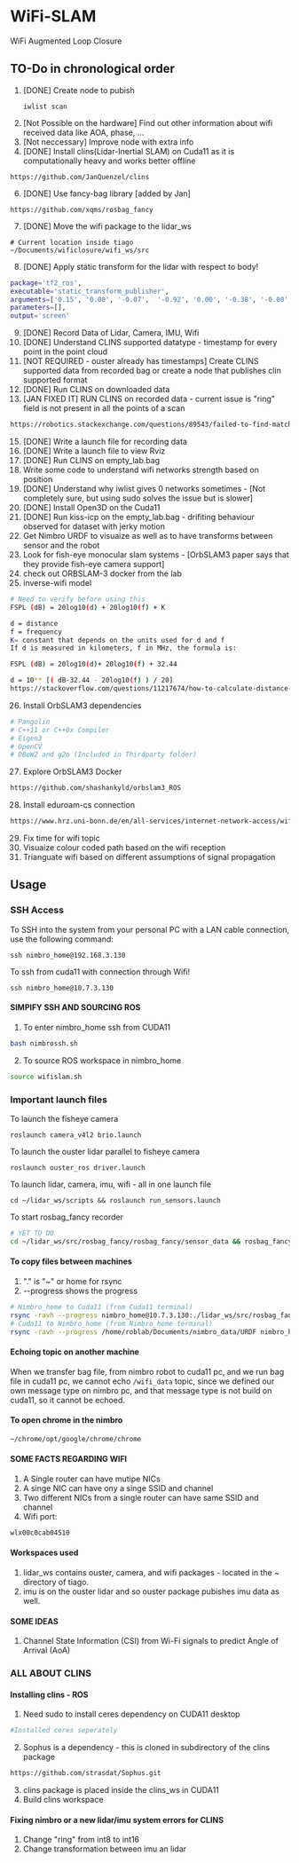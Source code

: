 # WiFi-SLAM

WiFi Augmented Loop Closure

## TO-Do in chronological order
1. [DONE] Create node to pubish
   ```
   iwlist scan
   ```
2. [Not Possible on the hardware] Find out other information about wifi received data like AOA, phase, ...
3. [Not neccessary] Improve node with extra info
4. [DONE] Install clins(Lidar-Inertial SLAM) on Cuda11 as it is computationally heavy and works better offline
```shell
https://github.com/JanQuenzel/clins
```
6. [DONE] Use fancy-bag library [added by Jan]
```shell
https://github.com/xqms/rosbag_fancy
```
7. [DONE] Move the wifi package to the lidar_ws
```shell
# Current location inside tiago
~/Documents/wificlosure/wifi_ws/src
```
8. [DONE] Apply static transform for the lidar with respect to body!
```bash
package='tf2_ros',
executable='static_transform_publisher',
arguments=['0.15', '0.00', '-0.07',  '-0.92', '0.00', '-0.38', '-0.00', 'torso_lift_link', 'os_sensor'],
parameters=[],
output='screen' 
```
9. [DONE] Record Data of Lidar, Camera, IMU, Wifi
10. [DONE] Understand CLINS supported datatype - timestamp for every point in the point cloud
11. [NOT REQUIRED - ouster already has timestamps] Create CLINS supported data from recorded bag or create a node that publishes clin supported format
12. [DONE] Run CLINS on downloaded data
13. [JAN FIXED IT] RUN CLINS on recorded data - current issue is "ring" field is not present in all the points of a scan
```bash
https://robotics.stackexchange.com/questions/89543/failed-to-find-match-for-field-intensity-with-ouster-lidar
```
15. [DONE] Write a launch file for recording data
16. [DONE] Write a launch file to view Rviz
17. [DONE] Run CLINS on empty_lab.bag
18. Write some code to understand wifi networks strength based on position
19. [DONE] Understand why iwlist gives 0 networks sometimes - [Not completely sure, but using sudo solves the issue but is slower]
20. [DONE] Install Open3D on the Cuda11
21. [DONE] Run kiss-icp on the empty_lab.bag - drifiting behaviour observed for dataset with jerky motion
22. Get Nimbro URDF to visuaize as well as to have transforms between sensor and the robot
23. Look for fish-eye monocular slam systems - [OrbSLAM3 paper says that they provide fish-eye camera support]
24. check out ORBSLAM-3 docker from the lab
25. inverse-wifi model
```bash
# Need to verify before using this
FSPL (dB) = 20log10(d) + 20log10(f) + K

d = distance
f = frequency
K= constant that depends on the units used for d and f
If d is measured in kilometers, f in MHz, the formula is:

FSPL (dB) = 20log10(d)+ 20log10(f) + 32.44
```
```bash
d = 10** [( dB-32.44 - 20log10(f) ) / 20]
https://stackoverflow.com/questions/11217674/how-to-calculate-distance-from-wifi-router-using-signal-strength
```
26. Install OrbSLAM3 dependencies
```bash
# Pangolin
# C++11 or C++0x Compiler
# Eigen3
# OpenCV
# DBoW2 and g2o (Included in Thirdparty folder)
```
27. Explore OrbSLAM3 Docker
```bash
https://github.com/shashankyld/orbslam3_ROS
```
28. Install eduroam-cs connection
```bash
https://www.hrz.uni-bonn.de/en/all-services/internet-network-access/wifi-eduroam-reinstallation
```
29. Fix time for wifi topic
30. Visuaize colour coded path based on the wifi reception
31. Trianguate wifi based on different assumptions of signal propagation

## Usage

### SSH Access

To SSH into the system from your personal PC with a LAN cable connection, use the following command:

```shell
ssh nimbro_home@192.168.3.130
```


To ssh from cuda11 with connection through Wifi!

```shell
ssh nimbro_home@10.7.3.130
```

#### SIMPIFY SSH AND SOURCING ROS 
1. To enter nimbro_home ssh from CUDA11
```bash
bash nimbrossh.sh
```
2. To source ROS workspace in nimbro_home
```bash
source wifislam.sh
```



### Important launch files
To launch the fisheye camera
```shell
roslaunch camera_v4l2 brio.launch 
```
To launch the ouster lidar parallel to fisheye camera 
```shell
roslaunch ouster_ros driver.launch
```
To launch lidar, camera, imu, wifi - all in one launch file
```shell
cd ~/lidar_ws/scripts && roslaunch run_sensors.launch 
```
To start rosbag_fancy recorder
```bash
# YET TO DO
cd ~/lidar_ws/src/rosbag_fancy/rosbag_fancy/sensor_data && rosbag_fancy record -o <name>.bag /ouster/points /ouster/imu /brio/image_raw/compressed /brio/camera_info /tf /tf_static /wifi_data

```
#### To copy files between machines
1. "." is "~" or home for rsync
2. --progress shows the progress
```bash
# Nimbro_home to Cuda11 (from Cuda11 terminal)
rsync -ravh --progress nimbro_home@10.7.3.130:./lidar_ws/src/rosbag_fancy/rosbag_fancy/sensor_data/bag1.bag ./Documents/nimbro_data
# Cuda11 to Nimbro_home (from Nimbro_home terminal)
rsync -ravh --progress /home/roblab/Documents/nimbro_data/URDF nimbro_home@10.7.3.130:./lidar_ws/src/nimbro_urdf
```

#### Echoing topic on another machine
When we transfer bag file, from nimbro robot to cuda11 pc, and we run bag file in cuda11 pc, we cannot echo ```/wifi_data``` topic, since we defined our own message type on nimbro pc, and that message type is not build on cuda11, so it cannot be echoed.
#### To open chrome in the nimbro
```bash
~/chrome/opt/google/chrome/chrome
```

#### SOME FACTS REGARDING WIFI
1. A Single router can have mutipe NICs
2. A singe NIC can have ony a singe SSID and channel
3. Two different NICs from a single router can have same SSID and channel
4. Wifi port:
```bash
wlx00c0cab04510
```
#### Workspaces used 
1. lidar_ws contains ouster, camera, and wifi packages - located in the ~ directory of tiago.
2. imu is on the ouster lidar and so ouster package pubishes imu data as well.

#### SOME IDEAS
1. Channel State Information (CSI) from Wi-Fi signals to predict Angle of Arrival (AoA) 


### ALL ABOUT CLINS
#### Installing clins - ROS
1. Need sudo to install ceres dependency on CUDA11 desktop
```bash
#Installed ceres seperately
```
2. Sophus is a dependency - this is cloned in subdirectory of the clins package
```bash
https://github.com/strasdat/Sophus.git
```
3. clins package is placed inside the clins_ws in CUDA11
4. Build clins workspace

#### Fixing nimbro or a new lidar/imu system errors for CLINS
1. Change "ring" from int8 to int16
2. Change transformation between imu an lidar
   
